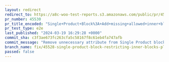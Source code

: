 ```yaml
---
layout: redirect
redirect_to: https://a8c-woo-test-reports.s3.amazonaws.com/public/pr/45530/e2e/index.html
pr_number: 45530
pr_title_encoded: "Single+Product+Block%3A+Add+missing+allowed+inner+blocks+to+fix+nesting+placement+restrictions"
pr_test_type: e2e
last_published: "2024-03-19 16:29:28 +0000"
commit_sha: c3f3ae673fc263cfa5c58167f8c61eb4fa747afb
commit_message: "Remove unnecessary attribute from Single Product block template"
branch_name: fix/45528-single-product-block-restricting-inner-blocks-placement
passed: false
---
```

